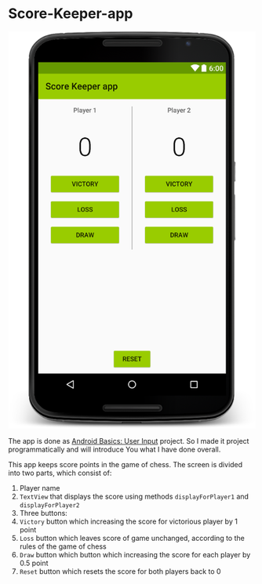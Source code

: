 # Score-Keeper-app

![](https://github.com/Liza-S/Score-Keeper-app/blob/master/Screenshot/app.png)

The app is done as [Android Basics: User Input](https://www.udacity.com/course/android-basics-user-input--ud836) project. So I made it project programmatically and will introduce You what I have done overall.

This app keeps score points in the game of chess. The screen is divided into two parts, which consist of:

1. Player name
2. `TextView` that displays the score using methods `displayForPlayer1` and `displayForPlayer2`
3. Three buttons:
  1. `Victory` button which increasing the score for victorious player by 1 point
  2. `Loss` button which leaves score of game unchanged, according to the rules of the game of chess
  3. `Draw` button which button which increasing the score for each player by 0.5 point
4. `Reset` button which resets the score for both players back to 0    

